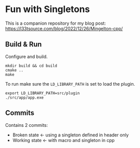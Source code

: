 Fun with Singletons
===================

This is a companion repository for my blog post: <https://l33tsource.com/blog/2022/12/26/Mingelton-cpp/>

## Build & Run

Configure and build.

```
mkdir build && cd build
cmake ..
make
```

To run make sure the `LD_LIBRARY_PATH` is set to load the plugin.

```
export LD_LIBRARY_PATH=src/plugin
./src/app/app.exe
```

## Commits

Contains 2 commits:

- Broken state <- using a singleton defined in header only
- Working state <- with macro and singleton in cpp
